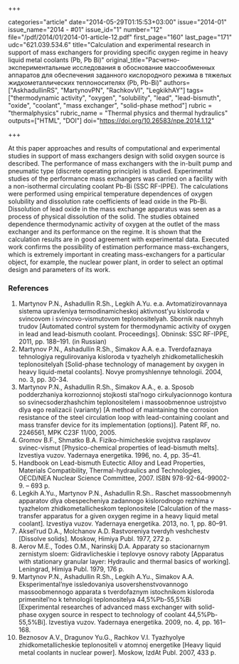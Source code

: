 +++

categories="article"
date="2014-05-29T01:15:53+03:00"
issue="2014-01"
issue_name="2014 - #01"
issue_id="1"
number="12"
file="/pdf/2014/01/2014-01-article-12.pdf"
first_page="160"
last_page="171"
udc="621.039.534.6"
title="Calculation and experimental research in support of mass exchangers for providing specific oxygen regime in heavy liquid metal coolants (Pb, Pb Bi)"
original_title="Расчетно-экспериментальные исследования в обоснование массообменных аппаратов для обеспечения заданного кислородного режима в тяжелых жидкометаллических теплоносителях (Pb, Pb-Bi)"
authors=["AskhadullinRS", "MartynovPN", "RachkovVI", "LegkikhAY"]
tags=["thermodynamic activity", "oxygen", "solubility", "lead", "lead-bismuth", "oxide", "coolant", "mass exchanger", "solid-phase method"]
rubric = "thermalphysics"
rubric_name = "Thermal physics and thermal hydraulics"
outputs=["HTML", "DOI"]
doi="https://doi.org/10.26583/npe.2014.1.12"

+++

At this paper approaches and results of computational and experimental studies in support of mass exchangers design with solid oxygen source is described. The performance of mass exchangers with the in-built pump and pneumatic type (discrete operating principle) is studied. Experimental studies of the performance mass exchangers was carried on a facility with a non-isothermal circulating coolant Pb-Bi (SSC RF-IPPE). The calculations were performed using empirical temperature dependences of oxygen solubility and dissolution rate coefficients of lead oxide in the Pb-Bi. Dissolution of lead oxide in the mass exchange apparatus was seen as a process of physical dissolution of the solid. The studies obtained dependence thermodynamic activity of oxygen at the outlet of the mass exchanger and its performance on the regime. It is shown that the calculation results are in good agreement with experimental data. Executed work confirms the possibility of estimation performance mass-exchangers, which is extremely important in creating mass-exchangers for a particular object, for example, the nuclear power plant, in order to select an optimal design and parameters of its work.

### References

1. Martynov P.N., Ashadullin R.Sh., Legkih A.Yu. e.a. Avtomatizirovannaya sistema upravleniya termodinamicheskoj aktivnost’yu kisloroda v svincovom i svincovo-vismutovom teplonositelyah. Sbornik nauchnyh trudov [Automated control system for thermodynamic activity of oxygen in lead and lead-bismuth coolant. Proceedings]. Obninsk: SSC RF-IPPE, 2011, pp. 188–191. (in Russian)
2. Martynov P.N., Ashadullin R.Sh., Simakov A.A. e.a. Tverdofaznaya tehnologiya regulirovaniya kisloroda v tyazhelyh zhidkometallicheskih teplonositelyah [Solid-phase technology of management by oxygen in heavy liquid-metal coolants]. Novye promyshlennye tehnologii. 2004, no. 3, pp. 30-34.
3. Martynov P.N., Ashadullin R.Sh., Simakov A.A., e. a. Sposob podderzhaniya korrozionnoj stojkosti stal’nogo cirkulyacionnogo kontura so svinecsoderzhashchim teplonositelem i massoobmennoe ustrojstvo dlya ego realizacii (varianty) [A method of maintaining the corrosion resistance of the steel circulation loop with lead-containing coolant and mass transfer device for its implementation (options)]. Patent RF, no. 2246561, MPK C23F 11/00, 2005.
4. Gromov B.F., Shmatko B.A. Fiziko-himicheskie svojstva rasplavov svinec-vismut [Physico-chemical properties of lead-bismuth melts]. Izvestiya vuzov. Yadernaya energetika. 1996, no. 4, pp. 35–41.
5. Handbook on Lead-bismuth Eutectic Alloy and Lead Properties, Materials Compatibility, Thermal-hydraulics and Technologies, OECD/NEA Nuclear Science Committee, 2007. ISBN 978-92-64-99002-9. – 693 p.
6. Legkih A.Yu., Martynov P.N., Ashadullin R.Sh.. Raschet massoobmennyh apparatov dlya obespecheniya zadannogo kislorodnogo rezhima v tyazhelom zhidkometallicheskom teplonositele [Calculation of the mass-transfer apparatus for a given oxygen regime in a heavy liquid metal coolant]. Izvestiya vuzov. Yadernaya energetika. 2013, no. 1, pp. 80–91.
7. Aksel’rud D.A., Molchanov A.D. Rastvoreniya tverdyh veshchestv [Dissolve solids]. Moskow, Himiya Publ. 1977, 272 p.
8. Aerov M.E., Todes O.M., Narinskij D.A. Apparaty so stacionarnym zernistym sloem: Gidravlicheskie i teplovye osnovy raboty [Apparatus with stationary granular layer: Hydraulic and thermal basics of working]. Leningrad, Himiya Publ. 1979, 176 p.
9. Martynov P.N., Ashadullin R.Sh., Legkih A.Yu., Simakov A.A. Eksperimental’nye issledovaniya usovershenstvovannogo massoobmennogo apparata s tverdofaznym istochnikom kisloroda primenitel’no k tehnologii teplonositelya 44,5%Pb-55,5%Bi [Experimental researches of advanced mass exchanger with solid-phase oxygen source in respect to technology of coolant 44,5%Pb-55,5%Bi]. Izvestiya vuzov. Yadernaya energetika. 2009, no. 4, pp. 161–168.
10. Beznosov A.V., Dragunov Yu.G., Rachkov V.I. Tyazhyolye zhidkometallicheskie teplonositeli v atomnoj energetike [Heavy liquid metal coolants in nuclear power]. Moskow, IzdAt Publ. 2007, 433 p.
